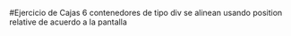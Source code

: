 #Ejercicio de Cajas
6 contenedores de tipo div
se alinean usando position relative de acuerdo a la pantalla
